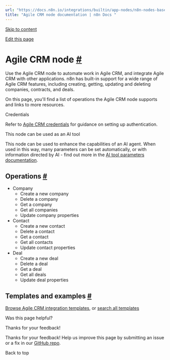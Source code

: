 ```yaml
---
url: "https://docs.n8n.io/integrations/builtin/app-nodes/n8n-nodes-base.agilecrm/"
title: "Agile CRM node documentation | n8n Docs "
---
```


[Skip to content](https://docs.n8n.io/integrations/builtin/app-nodes/n8n-nodes-base.agilecrm/#agile-crm-node)

[Edit this page](https://github.com/n8n-io/n8n-docs/edit/main/docs/integrations/builtin/app-nodes/n8n-nodes-base.agilecrm.md "Edit this page")

# Agile CRM node [\#](https://docs.n8n.io/integrations/builtin/app-nodes/n8n-nodes-base.agilecrm/\#agile-crm-node "Permanent link")

Use the Agile CRM node to automate work in Agile CRM, and integrate Agile CRM with other applications. n8n has built-in support for a wide range of Agile CRM features, including creating, getting, updating and deleting companies, contracts, and deals.

On this page, you'll find a list of operations the Agile CRM node supports and links to more resources.

Credentials

Refer to [Agile CRM credentials](https://docs.n8n.io/integrations/builtin/credentials/agilecrm/) for guidance on setting up authentication.

This node can be used as an AI tool

This node can be used to enhance the capabilities of an AI agent. When used in this way, many parameters can be set automatically, or with information directed by AI - find out more in the [AI tool parameters documentation](https://docs.n8n.io/advanced-ai/examples/using-the-fromai-function/).

## Operations [\#](https://docs.n8n.io/integrations/builtin/app-nodes/n8n-nodes-base.agilecrm/\#operations "Permanent link")

- Company
  - Create a new company
  - Delete a company
  - Get a company
  - Get all companies
  - Update company properties
- Contact
  - Create a new contact
  - Delete a contact
  - Get a contact
  - Get all contacts
  - Update contact properties
- Deal
  - Create a new deal
  - Delete a deal
  - Get a deal
  - Get all deals
  - Update deal properties

## Templates and examples [\#](https://docs.n8n.io/integrations/builtin/app-nodes/n8n-nodes-base.agilecrm/\#templates-and-examples "Permanent link")

[Browse Agile CRM integration templates](https://n8n.io/integrations/agile-crm/), or [search all templates](https://n8n.io/workflows/)

Was this page helpful?






Thanks for your feedback!






Thanks for your feedback! Help us improve this page by submitting an issue or a fix in our [GitHub repo](https://github.com/n8n-io/n8n-docs).


Back to top
